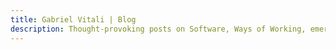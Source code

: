 ```yaml
---
title: Gabriel Vitali | Blog
description: Thought-provoking posts on Software, Ways of Working, emerging and equitable Tech, reflections on GenAI and code biases.
---
```


<BlogPage />